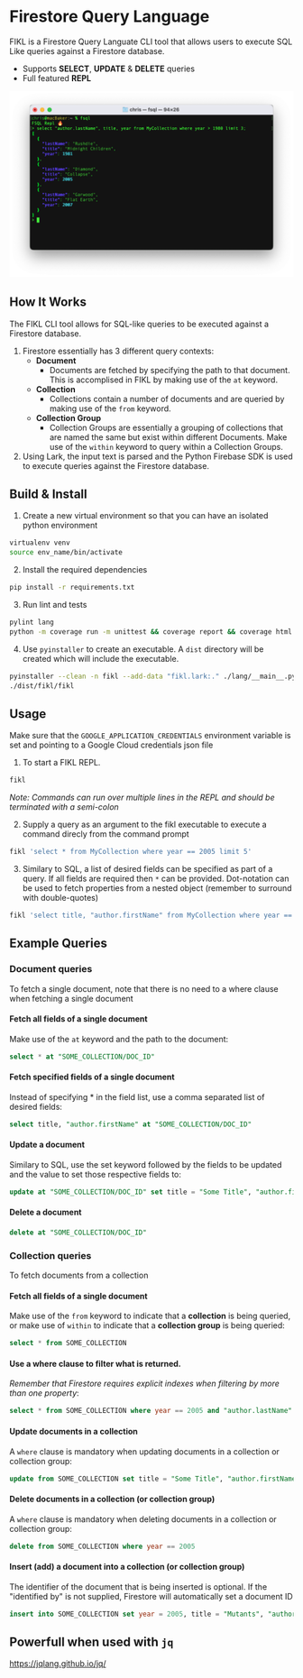 # Firestore Query Language

FIKL is a Firestore Query Languate CLI tool that allows users to execute SQL Like queries against a Firestore database.

* Supports **SELECT**, **UPDATE** & **DELETE** queries
* Full featured **REPL**

<p align="center">
  <img src="./img/fikl-screenshot.png" alt="FIKL Repl" width="738">
</p>

## How It Works
The FIKL CLI tool allows for SQL-like queries to be executed against a Firestore database.

1. Firestore essentially has 3 different query contexts:
   * **Document**
     *  Documents are fetched by specifying the path to that document. This is accomplised in FIKL by making use of the `at` keyword.
   * **Collection**
     *  Collections contain a number of documents and are queried by making use of the `from` keyword.
   * **Collection Group**
     *  Collection Groups are essentially a grouping of collections that are named the same but exist within different Documents. Make use of the `within` keyword to query within a Collection Groups.
1. Using Lark, the input text is parsed and the Python Firebase SDK is used to execute queries against the Firestore database.

## Build & Install
1. Create a new virtual environment so that you can have an isolated python environment
```sh
virtualenv venv
source env_name/bin/activate
```
2. Install the required dependencies
```sh
pip install -r requirements.txt
```

3. Run lint and tests
```sh
pylint lang
python -m coverage run -m unittest && coverage report && coverage html
```

4. Use `pyinstaller` to create an executable. A `dist` directory will be created which will include the executable.
```sh
pyinstaller --clean -n fikl --add-data "fikl.lark:." ./lang/__main__.py
./dist/fikl/fikl
```

## Usage

Make sure that the `GOOGLE_APPLICATION_CREDENTIALS` environment variable is set and pointing to a Google Cloud credentials json file

1. To start a FIKL REPL.
```sh
fikl
```
_Note: Commands can run over multiple lines in the REPL and should be terminated with a semi-colon_

2. Supply a query as an argument to the fikl executable to execute a command direcly from the command prompt
```sh
fikl 'select * from MyCollection where year == 2005 limit 5'
```

3. Similary to SQL, a list of desired fields can be specified as part of a query. If all fields are required then `*` can be provided. Dot-notation can be used to fetch properties from a nested object (remember to surround with double-quotes)
```sh
fikl 'select title, "author.firstName" from MyCollection where year == 2005 limit 5'
```

## Example Queries
### Document queries
To fetch a single document, note that there is no need to a where clause when fetching a single document
#### Fetch all fields of a single document
Make use of the `at` keyword and the path to the document:
```sql
select * at "SOME_COLLECTION/DOC_ID"
```

#### Fetch specified fields of a single document
Instead of specifying * in the field list, use a comma separated list of desired fields:
```sql
select title, "author.firstName" at "SOME_COLLECTION/DOC_ID"
```

#### Update a document
Similary to SQL, use the set keyword followed by the fields to be updated and the value to set those respective fields to:
```sql
update at "SOME_COLLECTION/DOC_ID" set title = "Some Title", "author.firstName" = "Bob"
```

#### Delete a document
```sql
delete at "SOME_COLLECTION/DOC_ID"
```

### Collection queries
To fetch documents from a collection
#### Fetch all fields of a single document
Make use of the `from` keyword to indicate that a **collection** is being queried, or make use of `within` to indicate that a **collection group** is being queried:
```sql
select * from SOME_COLLECTION
```

#### Use a where clause to filter what is returned.
_Remember that Firestore requires explicit indexes when filtering by more than one property_:
```sql
select * from SOME_COLLECTION where year == 2005 and "author.lastName" == "Diamond" limit 10
```

#### Update documents in a collection
A `where` clause is mandatory when updating documents in a collection or collection group:
```sql
update from SOME_COLLECTION set title = "Some Title", "author.firstName" = "Bob" where year == 2005;
```

#### Delete documents in a collection (or collection group)
A `where` clause is mandatory when deleting documents in a collection or collection group:

```sql
delete from SOME_COLLECTION where year == 2005
```

#### Insert (add) a document into a collection (or collection group)
The identifier of the document that is being inserted is optional. If the "identified by" is not supplied, Firestore will automatically
set a document ID
```sql
insert into SOME_COLLECTION set year = 2005, title = "Mutants", "author.firstName" = "Armand", "author.lastName" = "Marie Leroi" identified by "SOME_ID"
```

## Powerfull when used with `jq`
https://jqlang.github.io/jq/